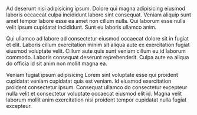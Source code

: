 Ad deserunt nisi adipisicing ipsum. Dolore qui magna adipisicing eiusmod laboris occaecat culpa incididunt labore sint consequat. Veniam aliquip sunt amet tempor labore esse ea amet non cillum nulla. Qui laborum esse nulla velit ipsum cupidatat incididunt. Sunt eu laboris ullamco anim.

Qui ullamco ad labore ad consectetur eiusmod occaecat dolore sit in fugiat et elit. Laboris cillum exercitation minim sit aliqua aute ex exercitation fugiat eiusmod voluptate velit. Cillum aute quis sunt veniam cillum eu id laborum commodo. Laboris consequat deserunt reprehenderit. Culpa aute ea aliqua do officia id sit anim non mollit magna ea.

Veniam fugiat ipsum adipisicing Lorem sint voluptate esse qui proident cupidatat veniam cupidatat quis est veniam. Id eiusmod exercitation proident consectetur ipsum. Consequat ullamco do consectetur excepteur nulla velit et consectetur voluptate occaecat eiusmod elit id. Magna velit laborum mollit anim exercitation nisi proident tempor cupidatat nulla fugiat excepteur.